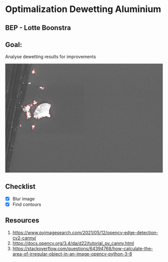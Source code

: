 # Optimalization Dewetting Aluminium
## BEP - Lotte Boonstra

## Goal:
Analyse dewetting results for improvements

![img.png](images/results/first-contour.png)

## Checklist
- [x] Blur image
- [x] Find contours

## Resources
1. https://www.pyimagesearch.com/2021/05/12/opencv-edge-detection-cv2-canny/
2. https://docs.opencv.org/3.4/da/d22/tutorial_py_canny.html
3. https://stackoverflow.com/questions/64394768/how-calculate-the-area-of-irregular-object-in-an-image-opencv-python-3-8